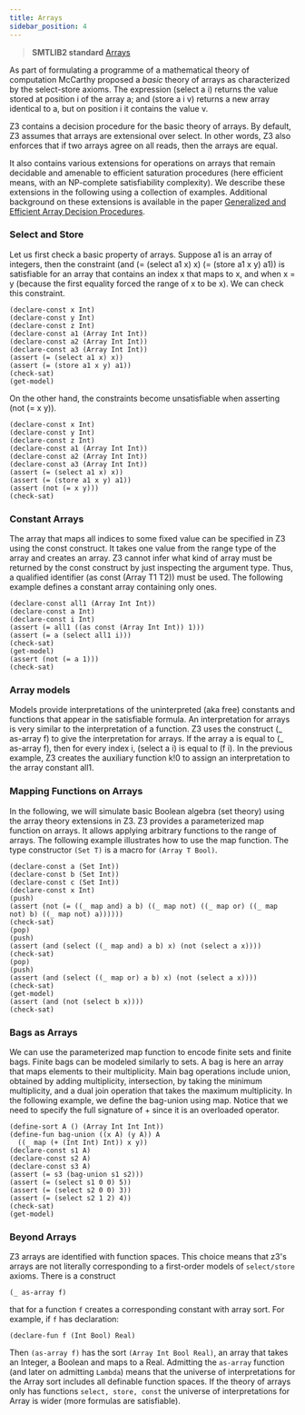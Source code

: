 ```yaml
---
title: Arrays
sidebar_position: 4
---
```


> **SMTLIB2 standard** [Arrays](http://smtlib.cs.uiowa.edu/theories-ArraysEx.shtml)


As part of formulating a programme of a mathematical theory of computation McCarthy proposed a _basic_ theory of arrays as characterized by the select-store axioms. The expression (select a i) returns the value stored at position i of the array a; and (store a i v) returns a new array identical to a, but on position i it contains the value v.

Z3 contains a decision procedure for the basic theory of arrays. By default, Z3 assumes that arrays are extensional over select. In other words, Z3 also enforces that if two arrays agree on all reads, then the arrays are equal.

It also contains various extensions for operations on arrays that remain decidable and amenable to efficient saturation procedures (here efficient means, with an NP-complete satisfiability complexity). We describe these extensions in the following using a collection of examples. Additional background on these extensions is available in the paper [Generalized and Efficient Array Decision Procedures](https://www.microsoft.com/en-us/research/publication/generalized-efficient-array-decision-procedures/).

### Select and Store

Let us first check a basic property of arrays. Suppose a1 is an array of integers, then the constraint (and (= (select a1 x) x) (= (store a1 x y) a1)) is satisfiable for an array that contains an index x that maps to x, and when x = y (because the first equality forced the range of x to be x). We can check this constraint.

```z3
(declare-const x Int)
(declare-const y Int)
(declare-const z Int)
(declare-const a1 (Array Int Int))
(declare-const a2 (Array Int Int))
(declare-const a3 (Array Int Int))
(assert (= (select a1 x) x))
(assert (= (store a1 x y) a1))
(check-sat)
(get-model)
```

On the other hand, the constraints become unsatisfiable when asserting (not (= x y)).

```z3
(declare-const x Int)
(declare-const y Int)
(declare-const z Int)
(declare-const a1 (Array Int Int))
(declare-const a2 (Array Int Int))
(declare-const a3 (Array Int Int))
(assert (= (select a1 x) x))
(assert (= (store a1 x y) a1))
(assert (not (= x y)))
(check-sat)
```

### Constant Arrays

The array that maps all indices to some fixed value can be specified in Z3 using the const construct. It takes one value from the range type of the array and creates an array. Z3 cannot infer what kind of array must be returned by the const construct by just inspecting the argument type. Thus, a qualified identifier (as const (Array T1 T2)) must be used. The following example defines a constant array containing only ones.

```z3
(declare-const all1 (Array Int Int))
(declare-const a Int)
(declare-const i Int)
(assert (= all1 ((as const (Array Int Int)) 1)))
(assert (= a (select all1 i)))
(check-sat)
(get-model)
(assert (not (= a 1)))
(check-sat)
```

### Array models

Models provide interpretations of the uninterpreted (aka free) constants and functions that appear in the satisfiable formula. An interpretation for arrays is very similar to the interpretation of a function. Z3 uses the construct (_ as-array f) to give the interpretation for arrays. If the array a is equal to (_ as-array f), then for every index i, (select a i) is equal to (f i). In the previous example, Z3 creates the auxiliary function k!0 to assign an interpretation to the array constant all1.

### Mapping Functions on Arrays

In the following, we will simulate basic Boolean algebra (set theory) using the array theory extensions in Z3. Z3 provides a parameterized map function on arrays. It allows applying arbitrary functions to the range of arrays. The following example illustrates how to use the map function.
The type constructor `(Set T)` is a macro for `(Array T Bool)`.

```z3
(declare-const a (Set Int))
(declare-const b (Set Int))
(declare-const c (Set Int))
(declare-const x Int)
(push)
(assert (not (= ((_ map and) a b) ((_ map not) ((_ map or) ((_ map not) b) ((_ map not) a))))))
(check-sat)
(pop)
(push) 
(assert (and (select ((_ map and) a b) x) (not (select a x))))
(check-sat)
(pop)
(push) 
(assert (and (select ((_ map or) a b) x) (not (select a x))))
(check-sat)
(get-model)
(assert (and (not (select b x))))
(check-sat)
```

### Bags as Arrays

We can use the parameterized map function to encode finite sets and finite bags. Finite bags can be modeled similarly to sets. A bag is here an array that maps elements to their multiplicity. Main bag operations include union, obtained by adding multiplicity, intersection, by taking the minimum multiplicity, and a dual join operation that takes the maximum multiplicity. In the following example, we define the bag-union using map. Notice that we need to specify the full signature of + since it is an overloaded operator.

```z3
(define-sort A () (Array Int Int Int))
(define-fun bag-union ((x A) (y A)) A
  ((_ map (+ (Int Int) Int)) x y))
(declare-const s1 A)
(declare-const s2 A)
(declare-const s3 A)
(assert (= s3 (bag-union s1 s2)))
(assert (= (select s1 0 0) 5))
(assert (= (select s2 0 0) 3))
(assert (= (select s2 1 2) 4))
(check-sat)
(get-model)
```

### Beyond Arrays

Z3 arrays are identified with function spaces. This choice means that z3's arrays are not literally corresponding to
a first-order models of `select/store` axioms.
There is a construct 

```
(_ as-array f)
```

that for a function `f` creates a corresponding constant with array sort.
For example, if `f` has declaration:

```
(declare-fun f (Int Bool) Real)
```

Then `(as-array f)` has the sort `(Array Int Bool Real)`, an array that takes an Integer, a Boolean and maps to a Real.
Admitting the `as-array` function (and later on admitting `Lambda`) means that the universe of interpretations for the Array
sort includes all definable function spaces. If the theory of arrays only has functions `select, store, const` the universe of interpretations for Array is wider (more formulas are satisfiable).
